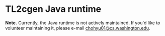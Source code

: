 # TL2cgen Java runtime

**Note.** Currently, the Java runtime is not actively maintained.
If you'd like to volunteer maintaining it, please e-mail chohyu01@cs.washington.edu.
